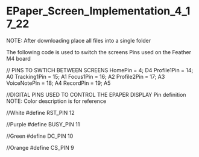 # EPaper_Screen_Implementation_4_17_22
NOTE: After downloading place all files into a single folder 


The following code is used to switch the screens
Pins used on the Feather M4 board

// PINS TO SWTICH BETWEEN SCREENS
HomePin       = 4;  D4
Profile1Pin   = 14; A0
Tracking1Pin  = 15; A1
Focus1Pin     = 16; A2 
Profile2Pin   = 17; A3
VoiceNotePin  = 18; A4 
RecordPin     = 19; A5

//DIGITAL PINS USED TO CONTROL THE EPAPER DISPLAY 
Pin definition NOTE: Color description is for reference

//White #define RST_PIN 12

//Purple #define BUSY_PIN 11

//Green #define DC_PIN 10

//Orange #define CS_PIN 9

